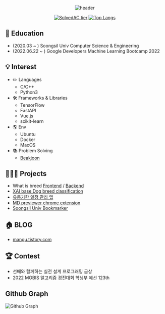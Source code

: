 <div align="center">

![header](https://capsule-render.vercel.app/api?type=waving&color=gradient&height=300&section=header&text=mingyu👨🏻‍💻&fontSize=90&animation=fadeIn)

[![SolvedAC tier](http://mazassumnida.wtf/api/v2/generate_badge?boj=msphere)](https://solved.ac/msphere)
[![Top Langs](https://github-readme-stats.vercel.app/api/top-langs/?username=manguuu&layout=compact&hide=Visual%20Basic)](https://github.com/anuraghazra/github-readme-stats)
</div>

## 🏫 Education
 - (2020.03 ~ ) Soongsil Univ Computer Science & Engineering
 - (2022.06.22 ~ ) Google Developers Machine Learning Bootcamp 2022 

## 💡 Interest
 - ✏️ Languages
   - C/C++ 
   - Python3
 - 🛠 Frameworks & Libraries
    - TensorFlow
    - FastAPI
    - Vue.js
    - scikit-learn
 - 🌎 Env
    - Ubuntu
    - Docker
    - MacOS
 - 📚 Problem Solving
   - [Beakjoon](https://www.acmicpc.net/user/msphere)
 
## 👨🏻‍💻 Projects
 - What is breed [Frontend](https://github.com/manguuu/whatisbreed-frontend) / [Backend](https://github.com/manguuu/whatisbreed-backend)
 - [XAI base Dog breed classification](https://github.com/Classufy/xai-dog-breed-classification)
 - [유통기한 일정 관리 앱](https://github.com/manguuu/Refrigirator-App)
 - [MD previewer chrome extension](https://github.com/manguuu/browser-markdown-previewer-plugin)
 - [Soongsil Univ Bookmarker](https://github.com/manguuu/ssu-chrome-extension)
 
## 🏠 BLOG
 - [mangu.tistory.com](https://mangu.tistory.com/)

## 🏆 Contest
 - 선배와 함께하는 실전 설계 프로그래밍 금상
 - 2022 MOBIS 알고리즘 경진대회 학생부 예선 123th

## Github Graph
![Github Graph](https://activity-graph.herokuapp.com/graph?username=manguuu&area=false&theme=xcode&hide_border=true)
